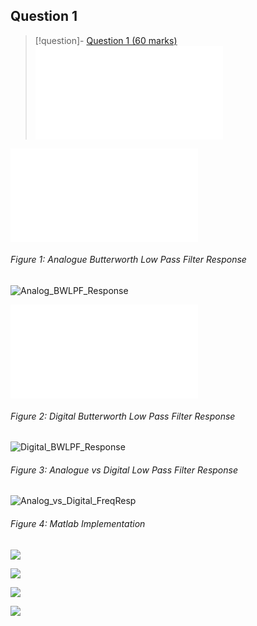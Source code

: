 
## Question 1

> [!question]- [Question 1 (60 marks)](Projects/Uni%20Projects/Signal%20Processing/Assesments/CourseWork/Brief.md#Question%201%20(60%20marks))
> ![Question 1 (60 marks)](Projects/Uni%20Projects/Signal%20Processing/Assesments/CourseWork/Brief.md#Question%201%20(60%20marks))

![Q1i - s domain TF](Q1i%20-%20s%20domain%20TF.md)

###### Figure 1: Analogue Butterworth Low Pass Filter Response 
![Analog_BWLPF_Response](Analog_BWLPF_Response.svg)

![Q1iii - z domain TF](Q1iii%20-%20z%20domain%20TF.md)

###### Figure 2: Digital Butterworth Low Pass Filter Response 
![Digital_BWLPF_Response](Digital_BWLPF_Response.svg)

###### Figure 3: Analogue vs Digital Low Pass Filter Response
![Analog_vs_Digital_FreqResp](Analog_vs_Digital_FreqResp.svg)

###### Figure 4: Matlab Implementation

![](Arduino%20butterworth%20filter%20trace.png)

![](Arduino%20Butterworth%20Filter%20Traces.png)

![](Arduino%20Butterworth%20Filter%20Traces-1.png)

![](Arduino%20Butterworth%20Filter%20Traces.png)